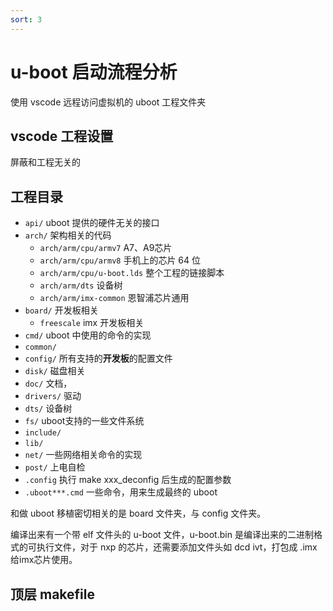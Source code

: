 ```yaml
---
sort: 3
---
```

# u-boot 启动流程分析

使用 vscode 远程访问虚拟机的 uboot 工程文件夹

## vscode 工程设置

屏蔽和工程无关的



## 工程目录

- `api/` uboot 提供的硬件无关的接口
- `arch/` 架构相关的代码
  - `arch/arm/cpu/armv7` A7、A9芯片
  - `arch/arm/cpu/armv8` 手机上的芯片 64 位
  - `arch/arm/cpu/u-boot.lds` 整个工程的链接脚本
  - `arch/arm/dts` 设备树
  - `arch/arm/imx-common` 恩智浦芯片通用
- `board/` 开发板相关
  - `freescale` imx 开发板相关
- `cmd/` uboot 中使用的命令的实现
- `common/` 
- `config/` 所有支持的**开发板**的配置文件
- `disk/` 磁盘相关
- `doc/` 文档，
- `drivers/` 驱动
- `dts/` 设备树
- `fs/` uboot支持的一些文件系统
- `include/`
- `lib/`
- `net/` 一些网络相关命令的实现
- `post/` 上电自检
- `.config` 执行 make xxx_deconfig 后生成的配置参数
- `.uboot***.cmd` 一些命令，用来生成最终的 uboot

和做 uboot 移植密切相关的是 board 文件夹，与 config 文件夹。

编译出来有一个带 elf 文件头的 u-boot 文件，u-boot.bin 是编译出来的二进制格式的可执行文件，对于 nxp 的芯片，还需要添加文件头如 dcd ivt，打包成 .imx 给imx芯片使用。

## 顶层 makefile


